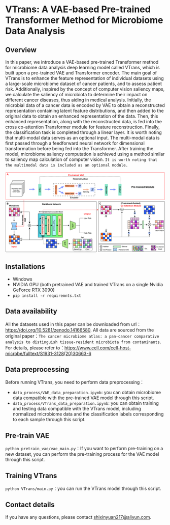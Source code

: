 # VTrans: A VAE-based Pre-trained Transformer Method for Microbiome Data Analysis

## Overview
In this paper, we introduce a VAE-based pre-trained Transformer method for microbiome data analysis deep learning model called VTrans, which is built upon a pre-trained VAE and Transformer encoder. The main goal of VTrans is to enhance the feature representation of individual datasets using a large-scale microbiome dataset of cancer patients, and to assess patient risk. Additionally, inspired by the concept of computer vision saliency maps, we calculate the saliency of microbiota to determine their impact on different cancer diseases, thus aiding in medical analysis. Initially, the microbial data of a cancer data is encoded by VAE to obtain a reconstructed representation containing latent feature distributions, and then added to the original data to obtain an enhanced representation of the data. Then, this enhanced representation, along with the reconstructed data, is fed into the cross co-attention Transformer module for feature reconstruction. Finally, the classification task is completed through a linear layer. It is worth noting that multi-modal data serves as an optional input. The multi-modal data is first passed through a feedforward neural network for dimensional transformation before being fed into the Transformer. After training the model, microbiome saliency computation is achieved using a method similar to saliency map calculation of computer vision. ``It is worth noting that the multimodal data is included as an optional module.``

![image](overview.jpg)

## Installations
* Windows
* NVIDIA GPU (both pretrained VAE and trained VTrans on a single Nvidia GeForce RTX 3090)
* ``pip install -r requiremnts.txt``

## Data availability
All the datasets used in this paper can be downloaded from url：https://doi.org/10.5281/zenodo.14166580. 
All data are sourced from the original paper：``The cancer microbiome atlas: a pan-cancer comparative analysis to distinguish tissue-resident microbiota from contaminants``. For details, please refer to：https://www.cell.com/cell-host-microbe/fulltext/S1931-3128(20)30663-6

## Data preprocessing
Before running VTrans, you need to perform data preprocessing：
* ``data_process/VAE_data_preparation.ipynb``: you can obtain microbiome data compatible with the pre-trained VAE model through this script.
* ``data_process/VTrans_data_preparation.ipynb``: you can obtain training and testing data compatible with the VTrans model, including normalized microbiome data and the classification labels corresponding to each sample through this script.

## Pre-train VAE
``python pretrain_vae/vae_main.py``：If you want to perform pre-training on a new dataset, you can perform the pre-training process for the VAE model through this script.

## Training VTrans
``python VTrans/main.py``：you can run the VTrans model through this script.

## Contact details
If you have any questions, please contact shixinyuan217@aliyun.com.
